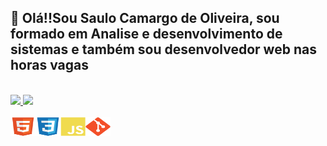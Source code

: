 ##
<h2>
  👋 Olá!!Sou Saulo Camargo de Oliveira, sou formado em Analise e desenvolvimento de sistemas e também sou desenvolvedor web nas horas vagas
</h2><br>

<div>
  <a href="https://github.com/Camargofox">
  <img height="180em" src="https://github-readme-stats-eight-theta.vercel.app/api?username=Camargofox&show_icons=true&theme=radical&include_all_commits=true&count_private=true"/>
  <img height="180em" src="https://github-readme-stats-eight-theta.vercel.app/api/top-langs/?username=Camargofox&layout=compact&langs_count=8&theme=dracula"/>
<div><br>

<div style="display: flex">
  <img align="center" alt="Rafa-HTML" height="30" width="40" src="https://raw.githubusercontent.com/devicons/devicon/master/icons/html5/html5-original.svg">
  <img align="center" alt="Rafa-CSS" height="30" width="40" src="https://raw.githubusercontent.com/devicons/devicon/master/icons/css3/css3-original.svg">
  <img align="center" alt="Arthur-Js" height="30" width="40" src="https://raw.githubusercontent.com/devicons/devicon/master/icons/javascript/javascript-plain.svg">
  <img align="center" alt="Arthur-Git" height="30" width="40" src="https://raw.githubusercontent.com/devicons/devicon/master/icons/git/git-original.svg">
</div>

